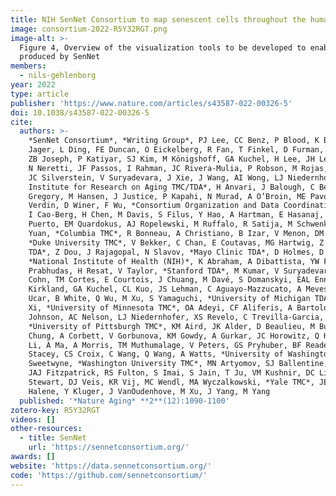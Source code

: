 ```yaml
---
title: NIH SenNet Consortium to map senescent cells throughout the human lifespan to understand physiological health
image: consortium-2022-R5Y32RGT.png
image-alt: >-
  Figure 4, Overview of the visualization tools to be developed to enable exploration of the senescent cell atlases
  produced by SenNet
members:
  - nils-gehlenborg
year: 2022
type: article
publisher: 'https://www.nature.com/articles/s43587-022-00326-5'
doi: 10.1038/s43587-022-00326-5
cite:
  authors: >-
    *SenNet Consortium*, *Writing Group*, PJ Lee, CC Benz, P Blood, K Börner, J Campisi, F Chen, H Daldrup-Link, P De
    Jager, L Ding, FE Duncan, O Eickelberg, R Fan, T Finkel, D Furman, V Garovic, N Gehlenborg, C Glass, I Heckenbach,
    ZB Joseph, P Katiyar, SJ Kim, M Königshoff, GA Kuchel, H Lee, JH Lee, J Ma, Q Ma, S Melov, K Metis, AL Mora, N Musi,
    N Neretti, JF Passos, I Rahman, JC Rivera-Mulia, P Robson, M Rojas, AL Roy, M Scheibye-Knudsen, B Schilling, P Shi,
    JC Silverstein, V Suryadevara, J Xie, J Wang, AI Wong, LJ Niedernhofer, *Brown University TDA*, S Wang, *Buck
    Institute for Research on Aging TMC/TDA*, H Anvari, J Balough, C Benz, J Bons, B Brenerman, W Evans, A Gerencser, H
    Gregory, M Hansen, J Justice, P Kapahi, N Murad, A O’Broin, ME Pavone, M Powell, G Scott, E Shanes, M Shankaran, E
    Verdin, D Winer, F Wu, *Consortium Organization and Data Coordinating Center (CODCC)*, A Adams, PD Blood, A Bueckle,
    I Cao-Berg, H Chen, M Davis, S Filus, Y Hao, A Hartman, E Hasanaj, J Helfer, B Herr, ZB Joseph, G Molla, G Mou, J
    Puerto, EM Quardokus, AJ Ropelewski, M Ruffalo, R Satija, M Schwenk, R Scibek, W Shirey, M Sibilla, J Welling, Z
    Yuan, *Columbia TMC*, R Bonneau, A Christiano, B Izar, V Menon, DM Owens, H Phatnani, C Smith, Y Suh, AF Teich,
    *Duke University TMC*, V Bekker, C Chan, E Coutavas, MG Hartwig, Z Ji, AB Nixon, *Massachusetts General Hospital
    TDA*, Z Dou, J Rajagopal, N Slavov, *Mayo Clinic TDA*, D Holmes, D Jurk, JL Kirkland, A Lagnado, T Tchkonia,
    *National Institute of Health (NIH)*, K Abraham, A Dibattista, YW Fridell, TK Howcroft, C Jhappan, VP Montes, M
    Prabhudas, H Resat, V Taylor, *Stanford TDA*, M Kumar, V Suryadevara, *University of Connecticut TMC*, F Cigarroa, R
    Cohn, TM Cortes, E Courtois, J Chuang, M Davé, S Domanskyi, EAL Enninga, GN Eryilmaz, SE Espinoza, J Gelfond, J
    Kirkland, GA Kuchel, CL Kuo, JS Lehman, C Aguayo-Mazzucato, A Meves, M Rani, S Sanders, A Thibodeau, SG Tullius, D
    Ucar, B White, Q Wu, M Xu, S Yamaguchi, *University of Michigan TDA*, N Assarzadegan, CS Cho, I Hwang, Y Hwang, J
    Xi, *University of Minnesota TMC*, OA Adeyi, CF Aliferis, A Bartolomucci, X Dong, MJ DuFresne-To, S Ikramuddin, SG
    Johnson, AC Nelson, LJ Niedernhofer, XS Revelo, C Trevilla-Garcia, JM Sedivy, EL Thompson, PD Robbins, J Wang,
    *University of Pittsburgh TMC*, KM Aird, JK Alder, D Beaulieu, M Bueno, J Calyeca, JA Chamucero-Millaris, SY Chan, D
    Chung, A Corbett, V Gorbunova, KM Gowdy, A Gurkar, JC Horowitz, Q Hu, G Kaur, TO Khaliullin, R Lafyatis, S Lanna, D
    Li, A Ma, A Morris, TM Muthumalage, V Peters, GS Pryhuber, BF Reader, L Rosas, JC Sembrat, S Shaikh, H Shi, SD
    Stacey, CS Croix, C Wang, Q Wang, A Watts, *University of Washington TDA*, L Gu, Y Lin, PS Rabinovitch, MT
    Sweetwyne, *Washington University TMC*, MN Artyomov, SJ Ballentine, MG Chheda, SR Davies, JF DiPersio, RC Fields,
    JAJ Fitzpatrick, RS Fulton, S Imai, S Jain, T Ju, VM Kushnir, DC Link, M Ben Major, ST Oh, D Rapp, MP Rettig, SA
    Stewart, DJ Veis, KR Vij, MC Wendl, MA Wyczalkowski, *Yale TMC*, JE Craft, A Enninful, N Farzad, P Gershkovich, S
    Halene, Y Kluger, J VanOudenhove, M Xu, J Yang, M Yang
  published: '*Nature Aging* **2**(12):1090-1100'
zotero-key: R5Y32RGT
videos: []
other-resources:
  - title: SenNet
    url: 'https://sennetconsortium.org/'
awards: []
website: 'https://data.sennetconsortium.org/'
code: 'https://github.com/sennetconsortium/'
---
```


